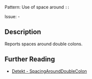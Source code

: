 Pattern: Use of space around `::`

Issue: -

## Description

Reports spaces around double colons.

## Further Reading

* [Detekt - SpacingAroundDoubleColon](https://detekt.dev/docs/rules/formatting/#spacingarounddoublecolon)